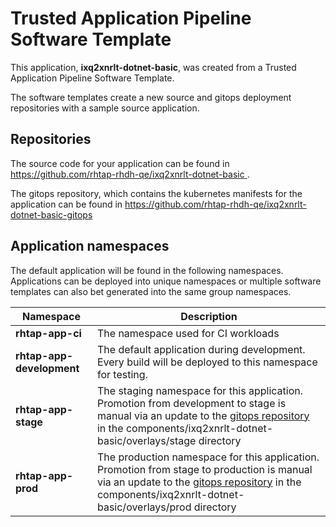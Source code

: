 # Trusted Application Pipeline Software Template

This application, **ixq2xnrlt-dotnet-basic**, was created from a Trusted Application Pipeline Software Template.

The software templates create a new source and gitops deployment repositories with a sample source application. 

## Repositories

The source code for your application can be found in [https://github.com/rhtap-rhdh-qe/ixq2xnrlt-dotnet-basic ](https://github.com/rhtap-rhdh-qe/ixq2xnrlt-dotnet-basic ).
 
The gitops repository, which contains the kubernetes manifests for the application can be found in 
[https://github.com/rhtap-rhdh-qe/ixq2xnrlt-dotnet-basic-gitops ](https://github.com/rhtap-rhdh-qe/ixq2xnrlt-dotnet-basic-gitops ) 

## Application namespaces 

The default application will be found in the following namespaces. Applications can be deployed into unique namespaces or multiple software templates can also bet generated into the same group namespaces.  

|  Namespace   |  Description   |  
| -------- | -------- |
| **rhtap-app-ci** | The namespace used for CI workloads |
| **rhtap-app-development** | The default application during development. Every build will be deployed to this namespace for testing. |
| **rhtap-app-stage** | The staging namespace for this application. Promotion from development to stage is manual via an update to the [gitops repository](https://github.com/rhtap-rhdh-qe/ixq2xnrlt-dotnet-basic-gitops ) in the components/ixq2xnrlt-dotnet-basic/overlays/stage directory |
| **rhtap-app-prod** | The production namespace for this application. Promotion from stage to production is manual via an update to the [gitops repository](https://github.com/rhtap-rhdh-qe/ixq2xnrlt-dotnet-basic-gitops ) in the components/ixq2xnrlt-dotnet-basic/overlays/prod directory |